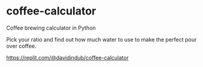 # coffee-calculator
Coffee brewing calculator in Python

Pick your ratio and find out how much water to use to make the perfect pour over coffee.

https://replit.com/@davidindub/coffee-calculator
